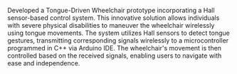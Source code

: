 Developed a Tongue-Driven Wheelchair prototype incorporating a Hall sensor-based control system. This innovative solution allows individuals with severe physical disabilities to maneuver the wheelchair wirelessly using tongue movements. The system utilizes Hall sensors to detect tongue gestures, transmitting corresponding signals wirelessly to a microcontroller programmed in C++ via Arduino IDE. The wheelchair's movement is then controlled based on the received signals, enabling users to navigate with ease and independence.
